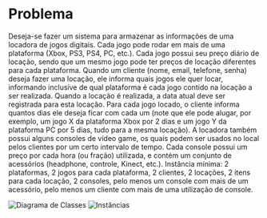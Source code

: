 # Problema

Deseja-se fazer um sistema para armazenar as informações de uma locadora de jogos digitais. Cada jogo pode rodar em mais de uma plataforma (Xbox, PS3, PS4, PC, etc.). Cada jogo possui seu preço diário de locação, sendo que um mesmo jogo pode ter
preços de locação diferentes para cada plataforma. Quando um cliente (nome, email, telefone,
senha) deseja fazer uma locação, ele informa quais jogos ele quer locar, informando inclusive de
qual plataforma é cada jogo contido na locação a ser realizada. Quando a locação é realizada, a
data atual deve ser registrada para esta locação. Para cada jogo locado, o cliente informa quantos
dias ele deseja ficar com cada um (note que ele pode alugar, por exemplo, um jogo X da
plataforma Xbox por 2 dias e um jogo Y da plataforma PC por 5 dias, tudo para a mesma
locação). A locadora também possui alguns consoles de vídeo game, os quais podem ser usados
no local pelos clientes por um certo intervalo de tempo. Cada console possui um preço por cada
hora (ou fração) utilizada, e contém um conjunto de acessórios (headphone, controle, Kinect,
etc.).
Instância mínima: 2 plataformas, 2 jogos para cada plataforma, 2 clientes, 2 locações, 2 itens para cada locação, 2
consoles, pelo menos um console com mais de um acessório, pelo menos um cliente com mais de uma utilização de
console.

![Diagrama de Classes](https://i.ibb.co/pQmR9Q0/Diagrama-De-Classes.jpg)
![Instâncias](https://i.ibb.co/bBPZTb9/instanciadeclasse.jpg)
